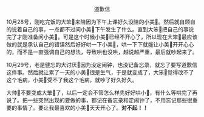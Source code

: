 <center>道歉信</center>

  10月28号，刚吃完饭的大笨🐖来陪因为下午上课好久没陪的小美🐖。然后就自顾自的说着自己的事，一点都不过问小美🐖下午发生了什么。直到大笨🐖把自己的事说完了才刚准备问小美🐖。可是这个时候小美🐖已经不开心了，所以现在大笨🐖最应该做的就是承认自己的错误然后好好哄一下小美🐖，哄一下下就能让小美🐖开开心心的，而不是一直强调自己的想法，导致哄也没哄，越说越严重，最后就吵起来了。

  10月29号，老是健忘的大讨厌🐖因为没定闹钟，也没记备忘录，就忘了要写道歉信这件事。然后就让累了一天的小美🐖很是生气，于是就变成了，大笨🐖觉得改不了这个毛病，小美🐖受不了我这个毛病，就吵了好久好久。

  大帅🐖不要变成大笨🐖了，以后一定会不管怎么样先好好哄小🐖，有什么等哄完了再说了。把一些突然出现的要做的事，都记在备忘录和定闹钟了，不用忘记那些很重要的事情了。要让我最喜欢的小美🐖天天开心了。**对不起！！**

